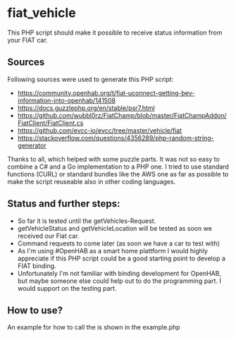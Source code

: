 # fiat_vehicle

This PHP script should make it possible to receive status information from your FIAT car.

## Sources

Following sources were used to generate this PHP script:
- https://community.openhab.org/t/fiat-uconnect-getting-bev-information-into-openhab/141508
- https://docs.guzzlephp.org/en/stable/psr7.html
- https://github.com/wubbl0rz/FiatChamp/blob/master/FiatChampAddon/FiatClient/FiatClient.cs
- https://github.com/evcc-io/evcc/tree/master/vehicle/fiat
- https://stackoverflow.com/questions/4356289/php-random-string-generator

Thanks to all, which helped with some puzzle parts. It was not so easy to combine a C# and a Go implementation to a PHP one. I tried to use standard functions (CURL) or standard bundles like the AWS one as far as possible to make the script reuseable also in other coding languages.

## Status and further steps:

- So far it is tested until the getVehicles-Request.
- getVehicleStatus and getVehicleLocation will be tested as soon we received our Fiat car.
- Command requests to come later (as soon we have a car to test with)
- As I'm using #OpenHAB as a smart home plattform I would highly appreciate if this PHP script could be a good starting point to develop a FIAT binding.
- Unfortunately I'm not familiar with binding development for OpenHAB, but maybe someone else could help out to do the programming part. I would support on the testing part.

## How to use?

An example for how to call the is shown in the example.php